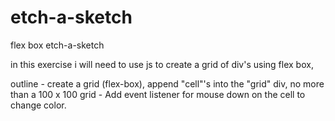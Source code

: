 # etch-a-sketch
flex box etch-a-sketch

in this exercise i will need to use js to create a grid of div's using flex box,


outline
    - create a grid (flex-box), append "cell"'s into the "grid" div, no more than a 100 x 100 grid
    - Add event listener for mouse down on the cell to change color.
